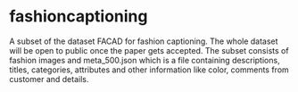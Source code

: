 # fashioncaptioning
A subset of the dataset FACAD for fashion captioning. The whole dataset will be open to public once the paper gets accepted.
The subset consists of fashion images and meta_500.json which is a file containing descriptions, titles, categories, attributes and other information like color, comments from customer and details.

